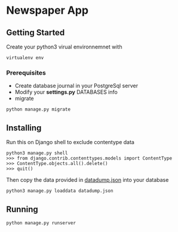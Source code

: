 # Newspaper App

## Getting Started

Create your python3 virual environnemnet with
```
virtualenv env
```

### Prerequisites

* Create database journal in your PostgreSql server 
* Modify your **settings.py** DATABASES info
* migrate

```
python manage.py migrate
```

## Installing

Run this on Django shell to exclude contentype data

```
python3 manage.py shell
>>> from django.contrib.contenttypes.models import ContentType
>>> ContentType.objects.all().delete()
>>> quit()
```

Then copy the data provided in [datadump.json](https://github.com/oujri/newspaperShare/blob/share/datadump.json) into your database

```
python3 manage.py loaddata datadump.json
```

## Running

```
python manage.py runserver
```
